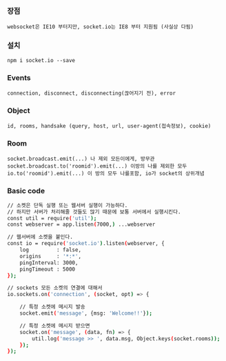 ### 장점
    websocket은 IE10 부터지만, socket.io는 IE8 부터 지원됨 (사실상 다됨)

### 설치
    npm i socket.io --save

### Events
    connection, disconnect, disconnecting(끊어지기 전), error

### Object
    id, rooms, handsake (query, host, url, user-agent(접속정보), cookie)

### Room
    socket.broadcast.emit(...) 나 제외 모든이에게, 방무관
    socket.broadcast.to('roomid').emit(...) 이방의 나를 제외한 모두
    io.to('roomid').emit(...) 이 방의 모두 나를포함, io가 socket의 상위개념

### Basic code
```sh
// 소켓은 단독 실행 또는 웹서버 실행이 가능하다.
// 하지만 서버가 처리해줄 것들도 많기 때문에 보통 서버에서 실행시킨다.
const util = require('util');
const webserver = app.listen(7000,) ...webserver

// 웹서버에 소켓을 붙인다.
const io = require('socket.io').listen(webserver, {
    log         : false,
    origins     : '*:*',
    pingInterval: 3000,
    pingTimeout : 5000
});

// sockets 모든 소켓의 연결에 대해서
io.sockets.on('connection', (socket, opt) => {

    // 특정 소켓에 메시지 발송
    socket.emit('message', {msg: 'Welcome!!'});

    // 특정 소켓에 메시지 받으면
    socket.on('message', (data, fn) => {
        util.log('message >> ', data.msg, Object.keys(socket.rooms));
    });
});
```
